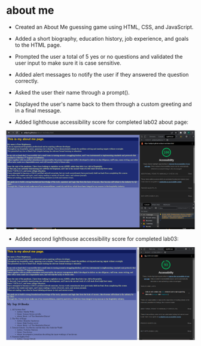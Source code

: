 # about me

- Created an About Me guessing game using HTML, CSS, and JavaScript.

- Added a short biography, education history, job experience, and goals to the HTML page.

- Prompted the user a total of 5 yes or no questions and validated the user input to make sure it is case sensitive.

- Added alert messages to notify the user if they answered the question correctly.

- Asked the user their name through a prompt().

- Displayed the user's name back to them through a custom greeting and in a final message.

- Added lighthouse accessibility score for completed lab02 about page:

![Lighthouse score](images/lighthouse1.png)

- Added second lighthouse accessibility score for completed lab03:

![Lighthouse score](images/lighthouse2.png)
